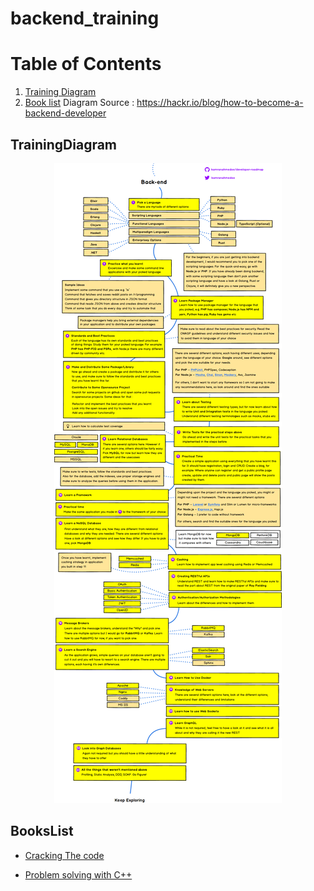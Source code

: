 # backend_training

# Table of Contents
1. [Training Diagram](#TrainingDiagram)
2. [Book list](#BooksList)
Diagram Source : https://hackr.io/blog/how-to-become-a-backend-developer
## TrainingDiagram
<p align="center">
  <img src=".\resources\backend_training_diagram.png" />
</p>


## BooksList

* [Cracking The code](https://drive.google.com/file/d/1XOSOVAl5PsAGwrYoRzcP2EgajlHiiaaV/view?usp=sharing)

* [Problem solving with C++](https://drive.google.com/file/d/1XOSOVAl5PsAGwrYoRzcP2EgajlHiiaaV/view?usp=sharing)

